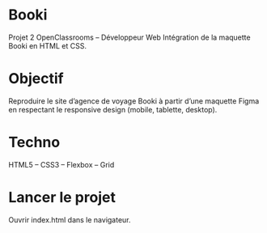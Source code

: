 # Booki

Projet 2 OpenClassrooms – Développeur Web
Intégration de la maquette Booki en HTML et CSS.

# Objectif

Reproduire le site d’agence de voyage Booki à partir d’une maquette Figma en respectant le responsive design (mobile, tablette, desktop).

# Techno

HTML5 – CSS3 – Flexbox – Grid

# Lancer le projet

Ouvrir index.html dans le navigateur.

